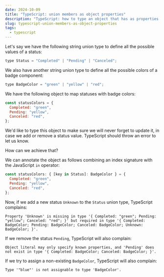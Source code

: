 ```yaml
---
date: 2024-10-09
title: "TypeScript: union members as object properties"
description: "TypeScript: how to type an object that has as properties all members of a string union type"
slug: typescript-union-members-as-object-properties
tags:
  - typescript
---
```


Let's say we have the following string union type to define all the possible
values of a status:

```js
type Status = "Completed" | "Pending" | "Canceled";
```

We also have another string union type to define all the possible colors of a
badge component:

```js
type BadgeColor = "green" | "yellow" | "red";
```

We have the following object to map statuses with badge colors:

```js
const statusColors = {
  Completed: "green",
  Pending: "yellow",
  Canceled: "red",
};
```

We'd like to type this object to make sure we will never forget to update it, in
case we add or remove a status value. TypeScript should throw an error to let us
know.

How can we achieve that?

We can annotate the object as follows combining an index signature with the
JavaScript `in` operator:

```js
const statusColors: { [key in Status]: BadgeColor } = {
  Completed: "green",
  Pending: "yellow",
  Canceled: "red",
};
```

Now, if we add a new status `Unknown` to the `Status` union type, TypeScript
complains:

`Property 'Unknown' is missing in type '{ Completed: "green"; Pending: "yellow";
Canceled: "red"; }' but required in type '{ Completed: BadgeColor; Pending:
BadgeColor; Canceled: BadgeColor; Unknown: BadgeColor; }'.`

If we remove the status `Pending`, TypeScript will also complain:

`Object literal may only specify known properties, and 'Pending' does not exist
in type '{ Completed: BadgeColor; Canceled: BadgeColor; }'.`

If we try to assign a non-existing `BadgeColor`, TypeScript will also complain:

`Type '"blue"' is not assignable to type 'BadgeColor'.`
